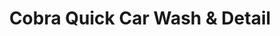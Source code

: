 ---
title: "Cobra Quick Car Wash & Detail"
url: /spokane/cobra-quick-car-wash-and-detail/
shop: car repair
---